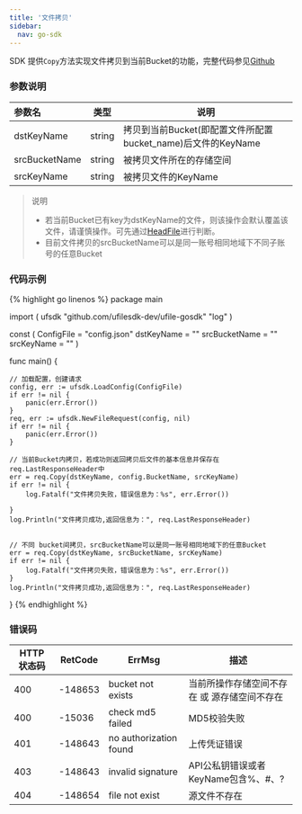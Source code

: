 ```yaml
---  
title: '文件拷贝'
sidebar:
  nav: go-sdk
---
```

SDK 提供`Copy`方法实现文件拷贝到当前Bucket的功能，完整代码参见[Github](https://github.com/ufilesdk-dev/ufile-gosdk/blob/master/file.go)

### 参数说明

| 参数名                              |  类型 		| 说明								|
| :---------------------------------- | ----------- | ----------------------------------|
| dstKeyName 		| string | 拷贝到当前Bucket(即配置文件所配置bucket_name)后文件的KeyName	|
| srcBucketName		| string | 被拷贝文件所在的存储空间 |
| srcKeyName		| string | 被拷贝文件的KeyName |

> 说明
> * 若当前Bucket已有key为dstKeyName的文件，则该操作会默认覆盖该文件，请谨慎操作。可先通过[HeadFile](https://ushare.ucloudadmin.com/pages/viewpage.action?pageId=62079294)进行判断。
> * 目前文件拷贝的srcBucketName可以是同一账号相同地域下不同子账号的任意Bucket

### 代码示例

<div class="copyable" markdown="1">

{% highlight go linenos %}
package main

import (
	ufsdk "github.com/ufilesdk-dev/ufile-gosdk"
	"log"
)

const (
	ConfigFile = "config.json"
	dstKeyName = ""
	srcBucketName = ""
	srcKeyName = ""
)

func main() {

	// 加载配置，创建请求
	config, err := ufsdk.LoadConfig(ConfigFile)
	if err != nil {
		panic(err.Error())
	}
	req, err := ufsdk.NewFileRequest(config, nil)
	if err != nil {
		panic(err.Error())
	}

	// 当前Bucket内拷贝，若成功则返回拷贝后文件的基本信息并保存在req.LastResponseHeader中
	err = req.Copy(dstKeyName, config.BucketName, srcKeyName)
	if err != nil {
		log.Fatalf("文件拷贝失败，错误信息为：%s", err.Error())

	}
	log.Println("文件拷贝成功,返回信息为：", req.LastResponseHeader)


	// 不同 bucket间拷贝，srcBucketName可以是同一账号相同地域下的任意Bucket
	err = req.Copy(dstKeyName, srcBucketName, srcKeyName)
	if err != nil {
		log.Fatalf("文件拷贝失败，错误信息为：%s", err.Error())
	}
	log.Println("文件拷贝成功,返回信息为：", req.LastResponseHeader)
}
{% endhighlight %}
</div>

### 错误码

| HTTP 状态码 | RetCode | ErrMsg                 | 描述                                |
| ----------- | ------- | ---------------------- | ----------------------------------- |
| 400         | -148653 | bucket not exists      | 当前所操作存储空间不存在 或 源存储空间不存在                      |
| 400         | -15036  | check md5 failed       | MD5校验失败                         |
| 401         | -148643 | no authorization found | 上传凭证错误                        |
| 403         | -148643 | invalid signature      | API公私钥错误或者KeyName包含%、#、? |
| 404         | -148654 | file not exist         | 源文件不存在                        |



